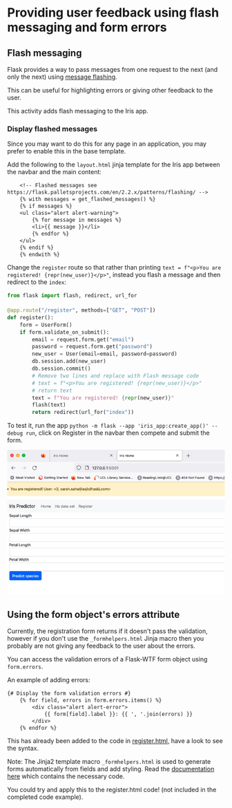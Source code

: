 # Providing user feedback using flash messaging and form errors

## Flash messaging

Flask provides a way to pass messages from one request to the next (and only the next)
using [message flashing](https://flask.palletsprojects.com/en/1.1.x/quickstart/#message-flashing).

This can be useful for highlighting errors or giving other feedback to the user.

This activity adds flash messaging to the Iris app.

### Display flashed messages

Since you may want to do this for any page in an application, you may prefer to enable this in the base template.

Add the following to the `layout.html` jinja template for the Iris app between the navbar and the main content:

```jinja2
    <!-- Flashed messages see https://flask.palletsprojects.com/en/2.2.x/patterns/flashing/ -->
    {% with messages = get_flashed_messages() %}
    {% if messages %}
    <ul class="alert alert-warning">
        {% for message in messages %}
        <li>{{ message }}</li>
        {% endfor %}
    </ul>
    {% endif %}
    {% endwith %}
```

Change the `register` route so that rather than printing `text = f"<p>You are registered! {repr(new_user)}</p>"`, instead you flash a message and then redirect to the `index`:

```python
from flask import flash, redirect, url_for

@app.route("/register", methods=["GET", "POST"])
def register():
    form = UserForm()
    if form.validate_on_submit():
        email = request.form.get("email")
        password = request.form.get("password")
        new_user = User(email=email, password=password)
        db.session.add(new_user)
        db.session.commit()
        # Remove two lines and replace with Flash message code
        # text = f"<p>You are registered! {repr(new_user)}</p>"
        # return text
        text = f"You are registered! {repr(new_user)}"
        flash(text)
        return redirect(url_for("index"))
```

To test it, run the app `python -m flask --app 'iris_app:create_app()' --debug run`, click on Register in the navbar then compete and submit the form.

![homepage screenshot with flash message](/activities/flash-screenshot.png)

## Using the form object's errors attribute

Currently, the registration form returns if it doesn't pass the validation, however if you don't use the `_formhelpers.html` Jinja macro then you probably are not giving any feedback to the user about the errors.

You can access the validation errors of a Flask-WTF form object using `form.errors`.

An example of adding errors:

```jinja2
{# Display the form validation errors #}
    {% for field, errors in form.errors.items() %}
        <div class="alert alert-error">
            {{ form[field].label }}: {{ ', '.join(errors) }}
        </div>
    {% endfor %}
```

This has already been added to the code in [register.html](/iris_app/templates/register.html), have a look to see the syntax.

Note: The Jinja2 template macro `_formhelpers.html` is used to generate forms automatically from fields and add styling. Read the [documentation here](https://flask.palletsprojects.com/en/2.0.x/patterns/wtforms/#forms-in-templates) which contains the necessary code.

You could try and apply this to the register.html code! (not included in the completed code example).
